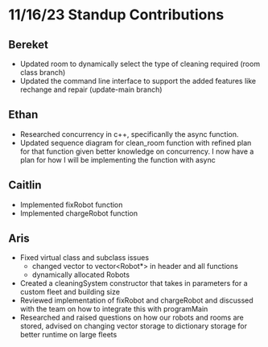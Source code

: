 # 11/16/23 Standup Contributions

## Bereket
- Updated room to dynamically select the type of cleaning required (room class branch)
- Updated the command line interface to support the added features like rechange and repair (update-main branch)

## Ethan
- Researched concurrency in c++, specificanlly the async function.
- Updated sequence diagram for clean_room function with refined plan for that function given better knowledge on concurrency. I now have a plan for how I will be implementing the function with async

## Caitlin
- Implemented fixRobot function
- Implemented chargeRobot function

## Aris
- Fixed virtual class and subclass issues
  - changed vector<Robot> to vector<Robot*> in header and all functions
  - dynamically allocated Robots
- Created a cleaningSystem constructor that takes in parameters for a custom fleet and building size
- Reviewed implementation of fixRobot and chargeRobot and discussed with the team on how to integrate this with programMain
- Researched and raised questions on how our robots and rooms are stored, advised on changing vector storage to dictionary storage for better runtime on large fleets
